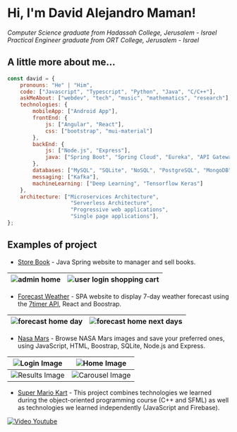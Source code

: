 <h1> Hi, I'm David Alejandro Maman!</h1>
<p>
    <em>Computer Science graduate from Hadassah College, Jerusalem - Israel </em></br>
    <em>Practical Engineer graduate from ORT College, Jerusalem - Israel </em>
</p>

<h2>A little more about me...</h2>  

```javascript
const david = {
    pronouns: "He" | "Him",
    code: ["Javascript", "Typescript", "Python", "Java", "C/C++"],
    askMeAbout: ["webdev", "tech", "music", "mathematics", "research"],
    technologies: {
        mobileApp: ["Android App"],
        frontEnd: {
            js: ["Angular", "React"],
            css: ["bootstrap", "mui-material"]
        },
        backEnd: {
            js: ["Node.js", "Express"],
            java: ["Spring Boot", "Spring Cloud", "Eureka", "API Gateway"]
        },
        databases: ["MySQL", "SQLite", "NoSQL", "PostgreSQL", "MongoDB"],
        messaging: ["Kafka"],
        machineLearning: ["Deep Learning", "Tensorflow Keras"]
    },
    architecture: ["Microservices Architecture",
                    "Serverless Architecture",
                    "Progressive web applications",
                    "Single page applications"],
};
```

<h2>Examples of project</h2>

- [Store Book](https://github.com/dmaman86/store-book-spring) - Java Spring website to manager and sell books.

 ![admin home](/../../../../dmaman86/store-book-spring/blob/main/src/main/resources/screenshots/admin-manager-books.png) | ![user login shopping cart](/../../../../dmaman86/store-book-spring/blob/main/src/main/resources/screenshots/user-login-shopping-cart.png)
 :---: | :---:

- [Forecast Weather](https://github.com/dmaman86/react-forecast-weather) - SPA website to display 7-day weather forecast using the [7timer API](https://www.7timer.info), React and Boostrap.

 ![forecast home day](/../../../../dmaman86/react-forecast-weather/blob/main/src/images/screenshots/forecast-screen-per-day.png) | ![forecast home next days](/../../../../dmaman86/react-forecast-weather/blob/main/src/images/screenshots/forecast-screen-days.png)
 :---: | :---:
 
- [Nasa Mars](https://github.com/dmaman86/nasa_mars) - Browse NASA Mars images and save your preferred ones, using JavaScript, HTML, Boostrap, SQLite, Node.js and Express.

![Login Image](/../../../../dmaman86/nasa_mars/blob/master/public/screenshots/login-page.png) | ![Home Image](/../../../../dmaman86/nasa_mars/blob/master/public/screenshots/home-page.png)
:---: | :---: 
![Results Image](/../../../../dmaman86/nasa_mars/blob/master/public/screenshots/results.png) | ![Carousel Image](/../../../../dmaman86/nasa_mars/blob/master/public/screenshots/carousel.png)

- [Super Mario Kart](https://github.com/dmaman86/mario_kart_game_sfml) - This project combines technologies we learned during the object-oriented programming course (C++ and SFML) as well as technologies we learned independently (JavaScript and Firebase).

[![Video Youtube](https://img.youtube.com/vi/sARGm4s1JAM/0.jpg)](https://www.youtube.com/watch?v=sARGm4s1JAM)
